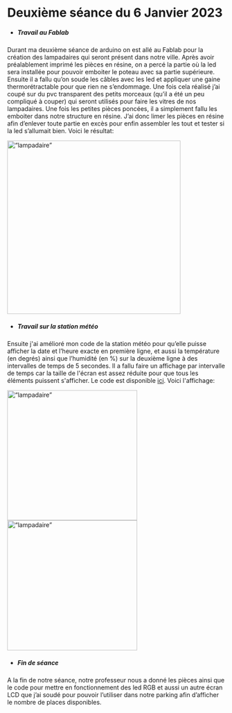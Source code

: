 # Deuxième séance du 6 Janvier 2023

- ##### Travail au Fablab

Durant ma deuxième séance de arduino on est allé au Fablab pour la création des lampadaires qui seront présent dans notre ville. Après avoir préalablement imprimé les pièces en résine, on a percé la partie où la led sera installée pour pouvoir emboiter le poteau avec sa partie supérieure. Ensuite il a fallu qu’on soude les câbles avec les led et appliquer une gaine thermorétractable pour que rien ne s’endommage. Une fois cela réalisé j’ai coupé sur du pvc transparent des petits morceaux (qu’il a été un peu compliqué à couper) qui seront utilisés pour faire les vitres de nos lampadaires. Une fois les petites pièces poncées, il a simplement fallu les emboiter dans notre structure en résine. J’ai donc limer les pièces en résine afin d’enlever toute partie en excès pour enfin assembler les tout et tester si la led s’allumait bien. Voici le résultat:

<img src="https://github.com/villeautonome/Ville-Connectee/blob/main/rapport%20séances/Francesco/images/lampadaire.png" alt=“lampadaire” height="400">

- ##### Travail sur la station météo

Ensuite j'ai amélioré mon code de la station météo pour qu’elle puisse afficher la date et l’heure exacte en première ligne, et aussi la température (en degrés) ainsi que l’humidité (en %) sur la deuxième ligne à des intervalles de temps de 5 secondes. Il a fallu faire un affichage par intervalle de temps car la taille de l'écran est assez réduite pour que tous les éléments puissent s'afficher. Le code est disponible [ici](https://github.com/villeautonome/Ville-Connectee/blob/main/rapport%20séances/Francesco/codes/meteo.ino). Voici l'affichage:

<img src="https://github.com/villeautonome/Ville-Connectee/blob/main/rapport%20séances/Francesco/images/meteo_temp_alt.png" alt=“lampadaire” height="300">
<img src="https://github.com/villeautonome/Ville-Connectee/blob/main/rapport%20séances/Francesco/images/meteo_hum_alt.png" alt=“lampadaire” height="300">

- ##### Fin de séance

A la fin de notre séance, notre professeur nous a donné les pièces ainsi que le code pour mettre en fonctionnement des led RGB et aussi un autre écran LCD que j’ai soudé pour pouvoir l’utiliser dans notre parking afin d’afficher le nombre de places disponibles.
 
